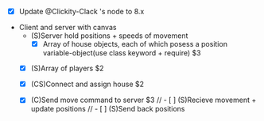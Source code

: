 - [X] Update @Clickity-Clack 's node to 8.x
* Client and server with canvas
    * (S)Server hold positions + speeds of movement 
        - [x] Array of house objects, each of which posess a position variable-object(use class keyword + require) $3
    - [x] (S)Array of players $2
    - [x] (CS)Connect and assign house  $2
    - [x] (C)Send move command to server $3
    // - [ ] (S)Recieve movement + update positions
    // - [ ] (S)Send back positions 
    
